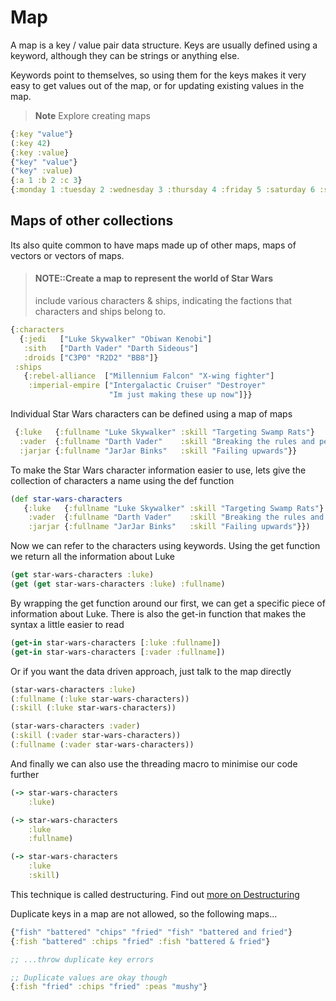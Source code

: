 # Map

A map is a key / value pair data structure.  Keys are usually defined using a keyword, although they can be strings or anything else.

Keywords point to themselves, so using them for the keys makes it very easy to get values out of the map, or for updating existing values in the map.

> **Note** Explore creating maps

```clojure
{:key "value"}
(:key 42)
{:key :value}
{"key" "value"}
("key" :value)
{:a 1 :b 2 :c 3}
{:monday 1 :tuesday 2 :wednesday 3 :thursday 4 :friday 5 :saturday 6 :sunday 7}
```

## Maps of other collections

Its also quite common to have maps made up of other maps, maps of vectors or vectors of maps.

> #### NOTE::Create a map to represent the world of Star Wars
> include various characters & ships, indicating the factions that characters and ships belong to.

```clojure
{:characters
  {:jedi   ["Luke Skywalker" "Obiwan Kenobi"]
   :sith   ["Darth Vader" "Darth Sideous"]
   :droids ["C3P0" "R2D2" "BB8"]}
 :ships
   {:rebel-alliance  ["Millennium Falcon" "X-wing fighter"]
    :imperial-empire ["Intergalactic Cruiser" "Destroyer"
                      "Im just making these up now"]}}
```


Individual Star Wars characters can be defined using a map of maps

```clojure
 {:luke   {:fullname "Luke Skywalker" :skill "Targeting Swamp Rats"}
  :vader  {:fullname "Darth Vader"    :skill "Breaking the rules and peoples hearts"}
  :jarjar {:fullname "JarJar Binks"   :skill "Failing upwards"}}
```

To make the Star Wars character information easier to use, lets give the collection of characters a name using the def function

```clojure
(def star-wars-characters
   {:luke   {:fullname "Luke Skywalker" :skill "Targeting Swamp Rats"}
    :vader  {:fullname "Darth Vader"    :skill "Breaking the rules and peoples hearts"}
    :jarjar {:fullname "JarJar Binks"   :skill "Failing upwards"}})
```

Now we can refer to the characters using keywords.  Using the get function we return all the information about Luke

```clojure
(get star-wars-characters :luke)
(get (get star-wars-characters :luke) :fullname)
```

By wrapping the get function around our first, we can get a specific piece of information about Luke.  There is also the get-in function that makes the syntax a little easier to read

```clojure
(get-in star-wars-characters [:luke :fullname])
(get-in star-wars-characters [:vader :fullname])
```

Or if you want the data driven approach, just talk to the map directly

```clojure
(star-wars-characters :luke)
(:fullname (:luke star-wars-characters))
(:skill (:luke star-wars-characters))

(star-wars-characters :vader)
(:skill (:vader star-wars-characters))
(:fullname (:vader star-wars-characters))
```

And finally we can also use the threading macro to minimise our code further

```clojure
(-> star-wars-characters
    :luke)

(-> star-wars-characters
    :luke
    :fullname)

(-> star-wars-characters
    :luke
    :skill)
```

This technique is called destructuring.  Find out [more on Destructuring](https://gist.github.com/john2x/e1dca953548bfdfb9844)


Duplicate keys in a map are not allowed, so the following maps...

```clojure
{"fish" "battered" "chips" "fried" "fish" "battered and fried"}
{:fish "battered" :chips "fried" :fish "battered & fried"}

;; ...throw duplicate key errors

;; Duplicate values are okay though
{:fish "fried" :chips "fried" :peas "mushy"}
```

<!-- ## Updating maps -->

<!-- > #### Note::Update a map example -->
<!-- > Get the current project information and create a map to hold that information -->

<!-- ```clojure -->
<!-- (->> "project.clj" -->
<!--      slurp -->
<!--      read-string -->
<!--      (drop 2) -->
<!--      (cons :version) -->
<!--      (apply hash-map) -->
<!--      (def project-configs)) -->

<!-- ;; Evaluate the new map defined as project -->
<!-- project -->
<!-- ``` -->

<!--   We pull out the map of project information using `slurp`, tidy the text up using `read-string` and drop the first two elements (defproject playground).  This returns a list that we want to turn into a map, but first we need to add a key to the version number.  Using the `cons` function we can add an element to the start of the list, in this case the `:version` keyword -->

<!--   Now we can successfully convert the list that is returned into a map, with balanced key-value pairs.  Then we simply create a name for this new map, `project-configs`, so we can refer to it elsewhere in the code. -->
